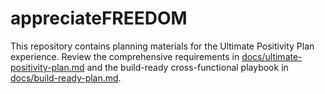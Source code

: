 # appreciateFREEDOM

This repository contains planning materials for the Ultimate Positivity Plan experience. Review the comprehensive requirements in [docs/ultimate-positivity-plan.md](docs/ultimate-positivity-plan.md) and the build-ready cross-functional playbook in [docs/build-ready-plan.md](docs/build-ready-plan.md).
